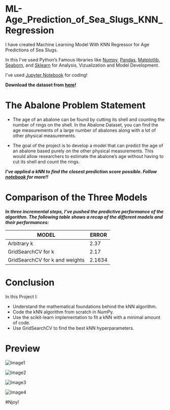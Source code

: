 # ML-Age_Prediction_of_Sea_Slugs_KNN_Regression

I have created Machine Learning Model With KNN Regressor for Age Predictions of Sea Slugs.

In this I've used Python’s Famous libraries like [Numpy](), [Pandas](), [Matplotlib](), [Seaborn](), and [Sklearn]() for Analysis, Vizualization and Model Development.

I've used [Jupyter Notebook]() for coding!

**Download the dataset from [here](https://github.com/Anuragtsl/ML-Age_Prediction_of_Sea_Slugs_KNN_Regression/blob/main/Dataset.txt)!**

# The Abalone Problem Statement

* The age of an abalone can be found by cutting its shell and counting the number of rings on the shell. In the Abalone Dataset, you can find the age measurements of a large number of abalones along with a lot of other physical measurements.

* The goal of the project is to develop a model that can predict the age of an abalone based purely on the other physical measurements. This would allow researchers to estimate the abalone’s age without having to cut its shell and count the rings.

***I've applied a kNN to find the closest prediction score possible. Follow [notebook](https://github.com/Anuragtsl/ML-Age_Prediction_of_Sea_Slugs_KNN_Regression/blob/main/Age%20Prediction%20of%20Sea%20Slugs%20KNN%20Regression.ipynb) for more!!***

# Comparison of the Three Models

***In three incremental steps, I’ve pushed the predictive performance of the algorithm. The following table shows a recap of the different models and their performances:***

| **MODEL**  | **ERROR** |
| ------------- | ------------- |
| Arbitrary k  | 2.37  |
| GridSearchCV for k  | 2.17  |
| GridSearchCV for k and weights | 2.1634 |


# Conclusion

In this Project I:

* Understand the mathematical foundations behind the kNN algorithm.
* Code the kNN algorithm from scratch in NumPy.
* Use the scikit-learn implementation to fit a kNN with a minimal amount of code.
* Use GridSearchCV to find the best kNN hyperparameters.

# Preview

![Image1](https://github.com/Anuragtsl/ML-Age_Prediction_of_Sea_Slugs_KNN_Regression/blob/main/Images/1.png)

![Image2](https://github.com/Anuragtsl/ML-Age_Prediction_of_Sea_Slugs_KNN_Regression/blob/main/Images/2.png)

![Image3](https://github.com/Anuragtsl/ML-Age_Prediction_of_Sea_Slugs_KNN_Regression/blob/main/Images/3.jpg)

![Image4](https://github.com/Anuragtsl/ML-Age_Prediction_of_Sea_Slugs_KNN_Regression/blob/main/Images/4.png)


#Njoy!
